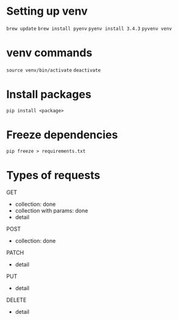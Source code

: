 # Setting up venv

`brew update`
`brew install pyenv`
`pyenv install 3.4.3`
`pyvenv venv`

# venv commands

`source venv/bin/activate`
`deactivate`

# Install packages

`pip install <package>`

# Freeze dependencies

`pip freeze > requirements.txt`

# Types of requests

GET

- collection: done
- collection with params: done
- detail

POST

- collection: done

PATCH

- detail

PUT

- detail

DELETE

- detail
